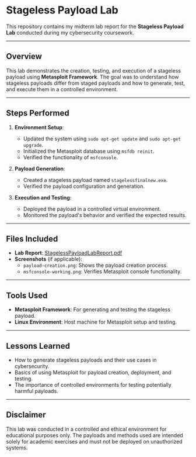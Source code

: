 # Stageless Payload Lab

This repository contains my midterm lab report for the **Stageless Payload Lab** conducted during my cybersecurity coursework.

---

## Overview

This lab demonstrates the creation, testing, and execution of a stageless payload using **Metasploit Framework**. The goal was to understand how stageless payloads differ from staged payloads and how to generate, test, and execute them in a controlled environment.

---

## Steps Performed

1. **Environment Setup**:
   - Updated the system using `sudo apt-get update` and `sudo apt-get upgrade`.
   - Initialized the Metasploit database using `msfdb reinit`.
   - Verified the functionality of `msfconsole`.

2. **Payload Generation**:
   - Created a stageless payload named `stagelessfinalnew.exe`.
   - Verified the payload configuration and generation.

3. **Execution and Testing**:
   - Deployed the payload in a controlled virtual environment.
   - Monitored the payload's behavior and verified the expected results.

---

## Files Included

- **Lab Report**: [StagelessPayloadLabReport.pdf](./StagelessPayloadLabReport.pdf)
- **Screenshots** (if applicable):
  - `payload-creation.png`: Shows the payload creation process.
  - `msfconsole-working.png`: Verifies Metasploit console functionality.

---

## Tools Used

- **Metasploit Framework**: For generating and testing the stageless payload.
- **Linux Environment**: Host machine for Metasploit setup and testing.

---

## Lessons Learned

- How to generate stageless payloads and their use cases in cybersecurity.
- Basics of using Metasploit for payload creation, deployment, and testing.
- The importance of controlled environments for testing potentially harmful payloads.

---

## Disclaimer

This lab was conducted in a controlled and ethical environment for educational purposes only. The payloads and methods used are intended solely for academic exercises and must not be deployed on unauthorized systems.
